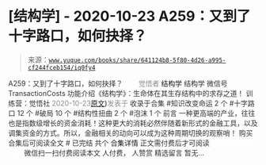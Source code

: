 # [结构学] - 2020-10-23 A259：又到了十字路口，如何抉择？

> 来源：[`www.yuque.com/books/share/641124b8-5f80-4d26-a995-cf244fceb154/iq0fy4`](https://www.yuque.com/books/share/641124b8-5f80-4d26-a995-cf244fceb154/iq0fy4)

<ne-p id="520f42f3293818f927861ebbd5b15da4_p_0" data-lake-id="520f42f3293818f927861ebbd5b15da4_p_0"><ne-text id="u0a3764d2" style="color: rgb(51, 51, 51);">A259：又到了十字路口，如何抉择？</ne-text></ne-p> <ne-p id="be7d874a54536ca97f70f37557c38f1c" data-lake-id="be7d874a54536ca97f70f37557c38f1c"><ne-text id="u8238a72f" ne-fontsize="12" style="color: rgb(255, 255, 255);">原创</ne-text><ne-text id="u1f302ba8" style="color: rgb(140, 140, 140);">觉悟者</ne-text> <ne-text id="u220f0fd2" ne-fontsize="14">结构学</ne-text></ne-p> <ne-p id="9ccbaa4e422ad6d40cf60d843c282021" data-lake-id="9ccbaa4e422ad6d40cf60d843c282021"><ne-text id="u86c84236" ne-fontsize="14" ne-bold="true" style="color: rgb(51, 51, 51);">结构学</ne-text></ne-p> <ne-p id="9f47f1ad8e8390a23fe68680512cb925" data-lake-id="9f47f1ad8e8390a23fe68680512cb925"><ne-text id="u81848790" ne-fontsize="14" style="color: rgb(51, 51, 51);">微信号</ne-text><ne-text id="u66be3a3f" ne-fontsize="14" style="color: rgb(51, 51, 51);">TransactionCosts</ne-text></ne-p> <ne-p id="fd2cb9b4fdace0e6616a1196f44ffdde" data-lake-id="fd2cb9b4fdace0e6616a1196f44ffdde"><ne-text id="u347a5c8e" ne-fontsize="14" style="color: rgb(51, 51, 51);">功能介绍</ne-text><ne-text id="u973307ee" ne-fontsize="14" style="color: rgb(51, 51, 51);">《结构学》：生命体在其生存结构中的求存之道！ 训练营：觉悟社</ne-text></ne-p> <ne-p id="c40496a91e9254b5a8aebb3d5c23738c" data-lake-id="c40496a91e9254b5a8aebb3d5c23738c"><ne-text id="u0e8c6c0a" style="color: rgb(140, 140, 140);">2020-10-23</ne-text>[<ne-text id="u3196fec0" ne-fontsize="14">原文</ne-text>](https://mp.weixin.qq.com/s?__biz=MzIzMDYwOTM0Mg==&mid=2247484685&idx=1&sn=51aff163174f40316f40826ea564ca1e&chksm=e8b19ddcdfc614cadd2043fd2ded48d8c292976e903288b23f0a87846a18dcc0ad9cc5a4ac3e#rd))<ne-text id="u1dfb1502" ne-fontsize="14" style="color: rgb(140, 140, 140);">发表于</ne-text></ne-p> <ne-p id="e11cf1a81fcca421d3648c5cbcee72a5" data-lake-id="e11cf1a81fcca421d3648c5cbcee72a5"><ne-text id="ue498bd5c" style="color: rgb(51, 51, 51);">收录于合集</ne-text></ne-p> <ne-p id="683e29af859d661a5a8da7c8104fdff4" data-lake-id="683e29af859d661a5a8da7c8104fdff4"><ne-text id="ue50993bf" style="color: rgb(51, 51, 51);">#知识改变命运 2 个</ne-text></ne-p> <ne-p id="794ac3c1567b7412206aadbde3fdb178" data-lake-id="794ac3c1567b7412206aadbde3fdb178"><ne-text id="uccea72d6" style="color: rgb(51, 51, 51);">#十字路口 12 个</ne-text></ne-p> <ne-p id="b241178f9ab8c6fb416ef19212c03cab" data-lake-id="b241178f9ab8c6fb416ef19212c03cab"><ne-text id="u0a658913" style="color: rgb(51, 51, 51);">#破局 10 个</ne-text></ne-p> <ne-p id="036752cb8f4958f502837b25f6f600a7" data-lake-id="036752cb8f4958f502837b25f6f600a7"><ne-text id="u94ca7cc2" style="color: rgb(51, 51, 51);">#结构性扭曲 2 个</ne-text></ne-p> <ne-p id="8f33a57dbd2a3ed8e1bc7004b13a6ec7" data-lake-id="8f33a57dbd2a3ed8e1bc7004b13a6ec7"><ne-text id="u80cc2598" style="color: rgb(51, 51, 51);">#泡沫 1 个</ne-text></ne-p> <ne-p id="4cf3478d575838777c117dc7521e2578" data-lake-id="4cf3478d575838777c117dc7521e2578"><ne-text id="ua07c03ff" style="color: rgb(51, 51, 51);">前言</ne-text></ne-p> <ne-p id="f8bd122b61722f1e7d173c8ccd477aba" data-lake-id="f8bd122b61722f1e7d173c8ccd477aba"><ne-text id="ud9dca596" style="color: rgb(51, 51, 51);">一种更高端的产业，往往也是指数级增长的资金消耗！这种更大的消耗必然伴随着新形式的金融工具，以及调集资金的方式。所以，金融相关的动向可以成为这种周期切换的观察哨！</ne-text></ne-p> <ne-p id="527338596d8582c14e13a9fdeb763525" data-lake-id="527338596d8582c14e13a9fdeb763525" ne-alignment="center"><ne-text id="u9980eed4" style="color: rgb(51, 51, 51);">购买合集后可阅读全文</ne-text></ne-p> <ne-p id="22e6d3ffc51abf39347584e222677ea4" data-lake-id="22e6d3ffc51abf39347584e222677ea4" ne-alignment="center"><ne-text id="u457fa83a" style="color: rgb(51, 51, 51);">#</ne-text></ne-p> <ne-p id="36fe3419cdbf93a5771493e5779212b4" data-lake-id="36fe3419cdbf93a5771493e5779212b4" ne-alignment="center"><ne-text id="ufbe20cf8" style="color: rgb(51, 51, 51);">已完结 共个</ne-text></ne-p> <ne-p id="63eff9430ad0ad04f0503ac6257635dd" data-lake-id="63eff9430ad0ad04f0503ac6257635dd" ne-alignment="center"><ne-text id="uda648f20" ne-fontsize="16">合集详情</ne-text></ne-p> <ne-p id="a407e1791e6b13102225b9c0e4b74954" data-lake-id="a407e1791e6b13102225b9c0e4b74954" ne-alignment="center"><ne-text id="u0f6be01e" style="color: rgb(51, 51, 51);">正文需付费后才可阅读</ne-text></ne-p> <ne-p id="86dbb484decf50682aa8ab8ed542f948" data-lake-id="86dbb484decf50682aa8ab8ed542f948" ne-alignment="center"><ne-text id="u576b4d3b" style="color: rgb(255, 255, 255);">加载中</ne-text></ne-p> <ne-p id="e5a44596bb908a93ae73e8a73dce4c68" data-lake-id="e5a44596bb908a93ae73e8a73dce4c68" ne-alignment="center"><ne-text id="u10a729db" style="color: rgb(255, 255, 255);"> 微信豆购买</ne-text></ne-p> <ne-p id="8ccb39f4e862fe4615f4a3f816d05213" data-lake-id="8ccb39f4e862fe4615f4a3f816d05213" ne-alignment="center"><ne-text id="ua3c7edfd" style="color: rgb(51, 51, 51);">微信扫一扫付费阅读本文</ne-text></ne-p> <ne-p id="d1f9f52cdd24f9fa6e18c9e7686b8494" data-lake-id="d1f9f52cdd24f9fa6e18c9e7686b8494" ne-alignment="center"><ne-text id="ued3ebd96" ne-fontsize="13" style="color: rgb(51, 51, 51);">人付费， 人赞赏</ne-text></ne-p> <ne-h3 id="Y1kDX" data-lake-id="Y1kDX"><ne-heading-ext><ne-heading-anchor></ne-heading-anchor><ne-heading-fold></ne-heading-fold></ne-heading-ext><ne-heading-content><ne-text id="uc38fa0de" ne-fontsize="16" style="color: rgb(51, 51, 51);">精选留言</ne-text></ne-heading-content></ne-h3> <ne-p id="07a193c509d76b0e9631fea26cabdf19" data-lake-id="07a193c509d76b0e9631fea26cabdf19"><ne-text id="u9198d4af" style="color: rgb(51, 51, 51);">暂无...</ne-text></ne-p>